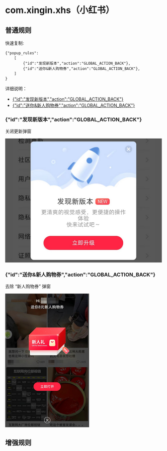 # com.xingin.xhs（小红书）

## 普通规则

快速复制:
```
{"popup_rules":
    [
        {"id":"发现新版本","action":"GLOBAL_ACTION_BACK"},
        {"id":"送你&新人购物券","action":"GLOBAL_ACTION_BACK"},
    ]
}
```
详细说明：
- [{"id":"发现新版本","action":"GLOBAL_ACTION_BACK"}](#id发现新版本actionglobal_action_back)
- [{"id":"送你&新人购物券","action":"GLOBAL_ACTION_BACK"}](#id送你新人购物券actionglobal_action_back)

### {"id":"发现新版本","action":"GLOBAL_ACTION_BACK"}
关闭更新弹窗

![](./assets/更新弹窗.jpg)

### {"id":"送你&新人购物券","action":"GLOBAL_ACTION_BACK"}
去除 “新人购物券” 弹窗

![](./assets/新人购物券.jpg)

## 增强规则
